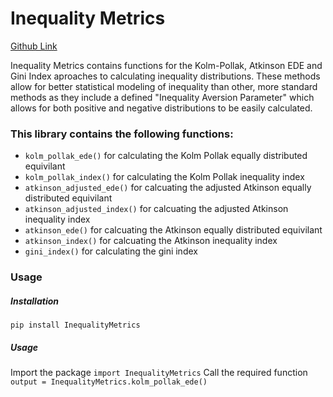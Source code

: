 # Inequality Metrics
[Github Link](https://github.com/michael-j-freeman/urutau-inequality-metrics)

Inequality Metrics contains functions for the Kolm-Pollak, Atkinson EDE and Gini Index aproaches to calculating inequality distributions. These methods allow for better statistical modeling of inequality than other, more standard methods as they include a defined "Inequality Aversion Parameter" which allows for both positive and negative distributions to be easily calculated.
<br/>

### This library contains the following functions:<br/>
* `kolm_pollak_ede()` for calculating the Kolm Pollak equally distributed equivilant
* `kolm_pollak_index()` for calculating the Kolm Pollak inequality index
* `atkinson_adjusted_ede()` for calcuating the adjusted Atkinson equally distributed equivilant
* `atkinson_adjusted_index()` for calcuating the adjusted Atkinson inequality index
* `atkinson_ede()` for calcuating the Atkinson equally distributed equivilant
* `atkinson_index()` for calcuating the Atkinson inequality index
* `gini_index()` for calculating the gini index

### Usage

##### Installation
`pip install InequalityMetrics`
##### Usage
Import the package
`import InequalityMetrics`
Call the required function
`output = InequalityMetrics.kolm_pollak_ede()`